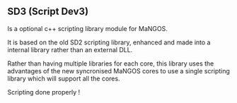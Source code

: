 SD3 (Script Dev3)
---

Is a optional c++ scripting library module for MaNGOS.

It is based on the old SD2 scripting library, enhanced and made into a internal library rather than an external DLL. 

Rather than having multiple libraries for each core, this library uses the advantages of the new syncronised MaNGOS cores to use a single scripting library which will support all the cores.
 
Scripting done properly !
